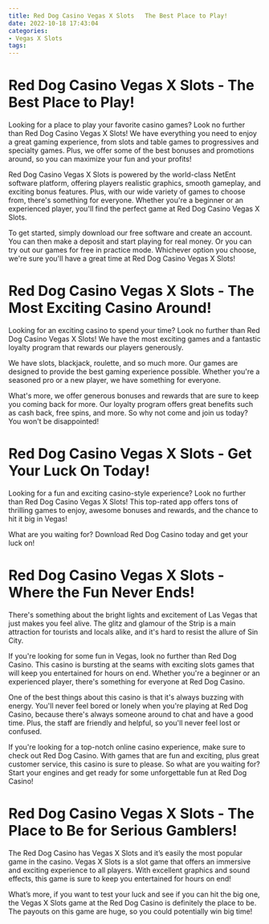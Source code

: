 ```yaml
---
title: Red Dog Casino Vegas X Slots   The Best Place to Play!
date: 2022-10-18 17:43:04
categories:
- Vegas X Slots
tags:
---
```



#  Red Dog Casino Vegas X Slots - The Best Place to Play!

Looking for a place to play your favorite casino games? Look no further than Red Dog Casino Vegas X Slots! We have everything you need to enjoy a great gaming experience, from slots and table games to progressives and specialty games. Plus, we offer some of the best bonuses and promotions around, so you can maximize your fun and your profits!

Red Dog Casino Vegas X Slots is powered by the world-class NetEnt software platform, offering players realistic graphics, smooth gameplay, and exciting bonus features. Plus, with our wide variety of games to choose from, there's something for everyone. Whether you're a beginner or an experienced player, you'll find the perfect game at Red Dog Casino Vegas X Slots.

To get started, simply download our free software and create an account. You can then make a deposit and start playing for real money. Or you can try out our games for free in practice mode. Whichever option you choose, we're sure you'll have a great time at Red Dog Casino Vegas X Slots!

#  Red Dog Casino Vegas X Slots - The Most Exciting Casino Around!

Looking for an exciting casino to spend your time? Look no further than Red Dog Casino Vegas X Slots! We have the most exciting games and a fantastic loyalty program that rewards our players generously.

We have slots, blackjack, roulette, and so much more. Our games are designed to provide the best gaming experience possible. Whether you're a seasoned pro or a new player, we have something for everyone.

What's more, we offer generous bonuses and rewards that are sure to keep you coming back for more. Our loyalty program offers great benefits such as cash back, free spins, and more. So why not come and join us today? You won't be disappointed!

#  Red Dog Casino Vegas X Slots - Get Your Luck On Today!

Looking for a fun and exciting casino-style experience? Look no further than Red Dog Casino Vegas X Slots! This top-rated app offers tons of thrilling games to enjoy, awesome bonuses and rewards, and the chance to hit it big in Vegas!

What are you waiting for? Download Red Dog Casino today and get your luck on!

#  Red Dog Casino Vegas X Slots - Where the Fun Never Ends!

There's something about the bright lights and excitement of Las Vegas that just makes you feel alive. The glitz and glamour of the Strip is a main attraction for tourists and locals alike, and it's hard to resist the allure of Sin City.

If you're looking for some fun in Vegas, look no further than Red Dog Casino. This casino is bursting at the seams with exciting slots games that will keep you entertained for hours on end. Whether you're a beginner or an experienced player, there's something for everyone at Red Dog Casino.

One of the best things about this casino is that it's always buzzing with energy. You'll never feel bored or lonely when you're playing at Red Dog Casino, because there's always someone around to chat and have a good time. Plus, the staff are friendly and helpful, so you'll never feel lost or confused.

If you're looking for a top-notch online casino experience, make sure to check out Red Dog Casino. With games that are fun and exciting, plus great customer service, this casino is sure to please. So what are you waiting for? Start your engines and get ready for some unforgettable fun at Red Dog Casino!

#  Red Dog Casino Vegas X Slots - The Place to Be for Serious Gamblers!

The Red Dog Casino has Vegas X Slots and it’s easily the most popular game in the casino. Vegas X Slots is a slot game that offers an immersive and exciting experience to all players. With excellent graphics and sound effects, this game is sure to keep you entertained for hours on end!

What’s more, if you want to test your luck and see if you can hit the big one, the Vegas X Slots game at the Red Dog Casino is definitely the place to be. The payouts on this game are huge, so you could potentially win big time!
